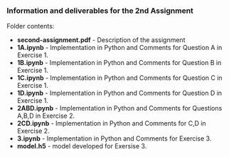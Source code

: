 ### Information and deliverables for the 2nd Assignment

Folder contents:
- **second-assignment.pdf** - Description of the assignment
- **1A.ipynb**    - Implementation in Python and Comments for Question A in Exercise 1.
- **1B.ipynb**    - Implementation in Python and Comments for Question B in Exercise 1.
- **1C.ipynb**    - Implementation in Python and Comments for Question C in Exercise 1.
- **1D.ipynb**    - Implementation in Python and Comments for Question D in Exercise 1.
- **2ABD.ipynb**  - Implementation in Python and Comments for Questions A,B,D in Exercise 2.
- **2CD.ipynb**   - Implementation in Python and Comments for C,D in Exercise 2.
- **3.ipynb**     - Implementation in Python and Comments for Exercise 3.
- **model.h5**    - model developed for Exersise 3.

